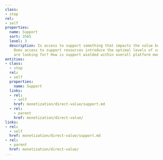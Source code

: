 ```yaml
---
class:
- stop
rel:
- self
properties:
  name: Support
  sort: 3565
  level: 3
  description: Is access to support something that impacts the value being generated?
    Does access to support resources introduce the optimal levels of value consumers
    are looking for? How is support wielded within overall platform monetization.
entities:
- class:
  - stop
  rel:
  - self
  properties:
    name: Support
  links:
  - rel:
    - self
    href: monetization/direct-value/support.md
  - rel:
    - parent
    href: monetization/direct-value/
links:
- rel:
  - self
  href: monetization/direct-value/support.md
- rel:
  - parent
  href: monetization/direct-value/
...
```

